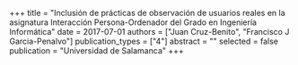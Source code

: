 +++
title = "Inclusión de prácticas de observación de usuarios reales en la asignatura Interacción Persona-Ordenador del Grado en Ingeniería Informática"
date = 2017-07-01
authors = ["Juan Cruz-Benito", "Francisco J Garcia-Penalvo"]
publication_types = ["4"]
abstract = ""
selected = false
publication = "Universidad de Salamanca"
+++
